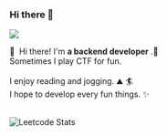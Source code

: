 ### Hi there 👋

<!--
**LucasGoh/LucasGoh** is a ✨ _special_ ✨ repository because its `README.md` (this file) appears on your GitHub profile.

Here are some ideas to get you started:

- 🔭 I’m currently working on ...
- 🌱 I’m currently learning ...
- 👯 I’m looking to collaborate on ...
- 🤔 I’m looking for help with ...
- 💬 Ask me about ...
- 📫 How to reach me: ...
- 😄 Pronouns: ...
- ⚡ Fun fact: ...
-->
<p>
<a href=”[mailto:leftcompact@gmail.com](mailto:leftcompact@gmail.com)” target="_blank"><img src="[https://img.shields.io/badge/iscowkite@gmail.com-EA4335?style=flat-square&logo=Gmail&logoColor=white](https://img.shields.io/badge/iscowkite@gmail.com-EA4335?style=flat-square&logo=Gmail&logoColor=white)"/></a>
</p>


<p>
👋  Hi there! I'm <b>a backend developer</b> .🚀<br/>
Sometimes I play CTF for fun. <br/><br/>
I enjoy reading and jogging. ⛰ 🏄<br/>
I hope to develop every fun things. ✨ <br/><br/>
</p>

![Leetcode Stats](https://leetcode.card.workers.dev/?username=JacobLinCool)
